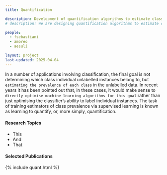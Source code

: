 ```yaml
---
title: Quantification

description: Development of quantification algorithms to estimate class prevalence
# description: We are designing quantification algorithms to estimate class prevalence

people:
  - fsebastiani
  - amoreo
  - aesuli

layout: project
last-updated: 2025-04-04
---
```


In a number of applications involving classification, the final goal is not determining which class individual unlabelled instances belong to, but `estimating the prevalence of each class` in the unlabelled data. In recent years it has been pointed out that, in these cases, it would make sense to `directly optimise machine learning algorithms for this goal` rather than just optimising the classifier’s ability to label individual instances. The task of training estimators of class prevalence via supervised learning is known as learning to quantify, or, more simply, quantification. 


<div id="themes" style="font-size: 0.9rem;">
  <h4>Research Topics</h4>
  <ul>
    <li>This</li>
    <li>And</li>
    <li>That</li>
  </ul>
</div>

  
<div id="publications" style="font-size: 0.9rem;">
    <h4>Selected Publications</h4>
    {% include quant.html %}
</div>
